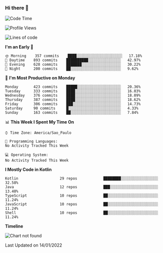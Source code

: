### Hi there 👋

<!--
**fernandonogueira/fernandonogueira** is a ✨ _special_ ✨ repository because its `README.md` (this file) appears on your GitHub profile.

Here are some ideas to get you started:

- 🔭 I’m currently working on ...
- 🌱 I’m currently learning ...
- 👯 I’m looking to collaborate on ...
- 🤔 I’m looking for help with ...
- 💬 Ask me about ...
- 📫 How to reach me: ...
- 😄 Pronouns: ...
- ⚡ Fun fact: ...
-->

<!--START_SECTION:waka-->
![Code Time](http://img.shields.io/badge/Code%20Time-1%2C196%20hrs%2017%20mins-blue)

![Profile Views](http://img.shields.io/badge/Profile%20Views-0-blue)

![Lines of code](https://img.shields.io/badge/From%20Hello%20World%20I%27ve%20Written-330%20Thousand%20lines%20of%20code-blue)

**I'm an Early 🐤** 

```text
🌞 Morning    357 commits    ████░░░░░░░░░░░░░░░░░░░░░   17.18% 
🌆 Daytime    893 commits    ██████████░░░░░░░░░░░░░░░   42.97% 
🌃 Evening    628 commits    ███████░░░░░░░░░░░░░░░░░░   30.22% 
🌙 Night      200 commits    ██░░░░░░░░░░░░░░░░░░░░░░░   9.62%

```
📅 **I'm Most Productive on Monday** 

```text
Monday       423 commits    █████░░░░░░░░░░░░░░░░░░░░   20.36% 
Tuesday      333 commits    ████░░░░░░░░░░░░░░░░░░░░░   16.03% 
Wednesday    376 commits    ████░░░░░░░░░░░░░░░░░░░░░   18.09% 
Thursday     387 commits    ████░░░░░░░░░░░░░░░░░░░░░   18.62% 
Friday       306 commits    ███░░░░░░░░░░░░░░░░░░░░░░   14.73% 
Saturday     90 commits     █░░░░░░░░░░░░░░░░░░░░░░░░   4.33% 
Sunday       163 commits    ██░░░░░░░░░░░░░░░░░░░░░░░   7.84%

```


📊 **This Week I Spent My Time On** 

```text
⌚︎ Time Zone: America/Sao_Paulo

💬 Programming Languages: 
No Activity Tracked This Week

💻 Operating System: 
No Activity Tracked This Week

```

**I Mostly Code in Kotlin** 

```text
Kotlin                   29 repos            ████████░░░░░░░░░░░░░░░░░   32.58% 
Java                     12 repos            ███░░░░░░░░░░░░░░░░░░░░░░   13.48% 
TypeScript               10 repos            ██░░░░░░░░░░░░░░░░░░░░░░░   11.24% 
JavaScript               10 repos            ██░░░░░░░░░░░░░░░░░░░░░░░   11.24% 
Shell                    10 repos            ██░░░░░░░░░░░░░░░░░░░░░░░   11.24%

```


**Timeline**

![Chart not found](https://raw.githubusercontent.com/fernandonogueira/fernandonogueira/master/charts/bar_graph.png) 


 Last Updated on 14/01/2022
<!--END_SECTION:waka-->
